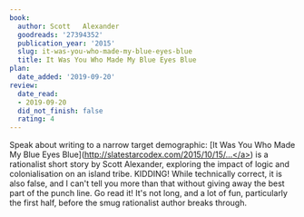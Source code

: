 ```yaml
---
book:
  author: Scott   Alexander
  goodreads: '27394352'
  publication_year: '2015'
  slug: it-was-you-who-made-my-blue-eyes-blue
  title: It Was You Who Made My Blue Eyes Blue
plan:
  date_added: '2019-09-20'
review:
  date_read:
  - 2019-09-20
  did_not_finish: false
  rating: 4
---
```


Speak about writing to a narrow target demographic: [It Was You Who Made My Blue Eyes Blue](<a target="_blank" href="http://slatestarcodex.com/2015/10/15/it-was-you-who-made-my-blue-eyes-blue/" rel="nofollow">http://slatestarcodex.com/2015/10/15/...</a>) is a rationalist short story by Scott Alexander, exploring the impact of logic and colonialisation on an island tribe. KIDDING! While technically correct, it is also false, and I can't tell you more than that without giving away the best part of the punch line. Go read it! It's not long, and a lot of fun, particularly the first half, before the smug rationalist author breaks through.
